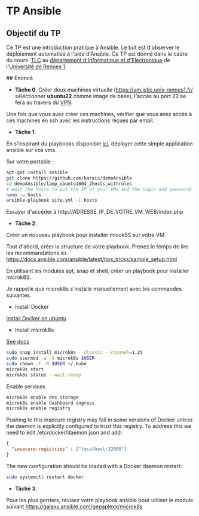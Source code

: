 # TP Ansible

## Objectif du TP

Ce TP est une introduction pratique à Ansible. Le but est d'observer le déploiement automatisé à l'aide d'Ansible. Ce TP est donné dans le cadre du cours  [TLC](https://hackmd.diverse-team.fr/s/SJqu5DjSD) au [département d'Informatique et d'Electronique](https://istic.univ-rennes1.fr/) de l'[Université de Rennes 1](https://www.univ-rennes1.fr/). 

## Enoncé

- **Tâche 0**. Créer deux machines virtuelle (https://vm.istic.univ-rennes1.fr/ séléctionner **ubuntu22** comme image de base), l'accès au port 22 se fera au travers du [VPN](https://istic.univ-rennes1.fr/intranet/services#section-4). 

Une fois que vous avez créer ces machines, vérifier que vous avez accès à ces machines en ssh avec les instructions reçues par email. 



- **Tâche 1**.

En s'inspirant du playbooks disponible [ici](https://github.com/barais/demoAnsible/tree/main/lamp_ubuntu1804_2hosts_withroles), déployer cette simple application ansible sur vos vms. 

Sur votre portable : 

```bash
apt-get install ansible
git clone https://github.com/barais/demoAnsible
cd demoAnsible/lamp_ubuntu1804_2hosts_withroles
# edit the hosts to put the IP of your VMs and the login and password
nano -w hosts
ansible-playbook site.yml -i hosts
```



Essayer d'accéder à http://ADRESSE_IP_DE_VOTRE_VM_WEB/index.php


- **Tâche 2**.

Créer un nouveau playbook pour installer micok8S sur votre VM. 

Tout d'abord, créer la structure de votre playbook. Prenez le temps de lire les recommandations ici. 
https://docs.ansible.com/ansible/latest/tips_tricks/sample_setup.html

En utilisant les modules apt, snap et shell, créer un playbook pour installer microk8S. 

Je rappelle que microk8s s'installe manuellement avec les commandes suivantes.

- Install Docker

[Install Docker on ubuntu](https://docs.docker.com/engine/install/ubuntu/)

- Install microk8s

[See docs](https://microk8s.io/docs/getting-started)

```bash
sudo snap install microk8s --classic --channel=1.25
sudo usermod -a -G microk8s $USER
sudo chown -f -R $USER ~/.kube
microk8s start
microk8s status --wait-ready
```

Enable services

```bash
microk8s enable dns storage
microk8s enable dashboard ingress
microk8s enable registry
```

Pushing to this insecure registry may fail in some versions of Docker unless the
 daemon is explicitly configured to trust this registry. To address this we need
 to edit /etc/docker/daemon.json and add:

```json
{
  "insecure-registries" : ["localhost:32000"]
}
```

The new configuration should be loaded with a Docker daemon restart:

```bash
sudo systemctl restart docker
```

- **Tâche 3**.

Pour les plus gerriers, révisez votre playbook ansible pour utiliser le module suivant
https://galaxy.ansible.com/gepaplexx/microk8s
